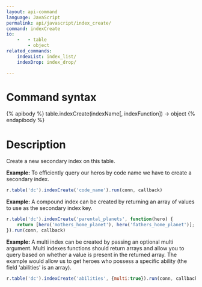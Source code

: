 ```yaml
---
layout: api-command 
language: JavaScript
permalink: api/javascript/index_create/
command: indexCreate
io:
    -   - table
        - object
related_commands:
    indexList: index_list/
    indexDrop: index_drop/

---
```


# Command syntax #

{% apibody %}
table.indexCreate(indexName[, indexFunction]) &rarr; object
{% endapibody %}

# Description #

Create a new secondary index on this table.

__Example:__ To efficiently query our heros by code name we have to create a secondary
index.

```js
r.table('dc').indexCreate('code_name').run(conn, callback)
```


__Example:__ A compound index can be created by returning an array of values to use as
the secondary index key.

```js
r.table('dc').indexCreate('parental_planets', function(hero) {
    return [hero('mothers_home_planet'), hero('fathers_home_planet')];
}).run(conn, callback)
```


__Example:__ A multi index can be created by passing an optional multi argument. Multi
indexes functions should return arrays and allow you to query based on whether a value
is present in the returned array. The example would allow us to get heroes who possess
a specific ability (the field 'abilities' is an array).


```js
r.table('dc').indexCreate('abilities', {multi:true}).run(conn, callback)
```

